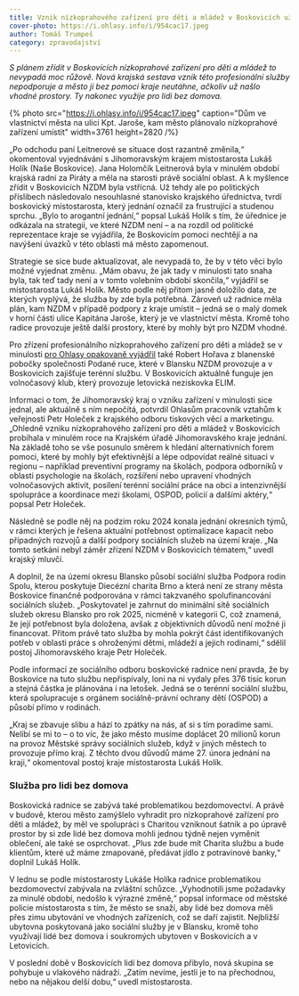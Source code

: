 ```yaml
---
title: Vznik nízkoprahového zařízení pro děti a mládež v Boskovicích už kraj nepodporuje
cover-photo: https://i.ohlasy.info/i/954cac17.jpeg
author: Tomáš Trumpeš
category: zpravodajství
---
```


*S plánem zřídit v Boskovicích nízkoprahové zařízení pro děti a mládež to nevypadá moc růžově. Nová krajská sestava vznik této profesionální služby nepodporuje a město ji bez pomoci kraje neutáhne, ačkoliv už našlo vhodné prostory. Ty nakonec využije pro lidi bez domova.*

{% photo src="https://i.ohlasy.info/i/954cac17.jpeg" caption="Dům ve vlastnictví města na ulici Kpt. Jaroše, kam město plánovalo nízkoprahové zařízení umístit" width=3761 height=2820 /%}

„Po odchodu paní Leitnerové se situace dost razantně změnila,“ okomentoval vyjednávání s Jihomoravským krajem místostarosta Lukáš Holík (Naše Boskovice). Jana Holomčík Leitnerová byla v minulém období krajská radní za Piráty a měla na starosti právě sociální oblast. A k myšlence zřídit v Boskovicích NZDM byla vstřícná. Už tehdy ale po politických příslibech následovalo nesouhlasné stanovisko krajského úřednictva, tvrdí boskovický místostarosta, který jednání označil za frustrující a studenou sprchu. „Bylo to arogantní jednání,“ popsal Lukáš Holík s tím, že úřednice je odkázala na strategii, ve které NZDM není – a na rozdíl od politické reprezentace kraje se vyjádřila, že Boskovicím pomoci nechtějí a na navýšení úvazků v této oblasti má město zapomenout.

Strategie se sice bude aktualizovat, ale nevypadá to, že by v této věci bylo možné vyjednat změnu. „Mám obavu, že jak tady v minulosti tato snaha byla, tak teď tady není a v tomto volebním období skončila,“ vyjádřil se místostarosta Lukáš Holík. Město podle něj přitom jasně doložilo data, ze kterých vyplývá, že služba by zde byla potřebná. Zároveň už radnice měla plán, kam NZDM v případě podpory z kraje umístit – jedná se o malý domek v horní části ulice Kapitána Jaroše, který je ve vlastnictví města. Kromě toho radice provozuje ještě další prostory, které by mohly být pro NZDM vhodné.

Pro zřízení profesionálního nízkoprahového zařízení pro děti a mládež se v minulosti [pro Ohlasy opakovaně vyjádřil](https://ohlasy.info/clanky/2016/05/anketa-klub.html) také Robert Hořava z blanenské pobočky společnosti Podané ruce, které v Blansku NZDM provozuje a v Boskovicích zajišťuje terénní službu. V Boskovicích aktuálně funguje jen volnočasový klub, který provozuje letovická neziskovka ELIM.

Informaci o tom, že Jihomoravský kraj o vzniku zařízení v minulosti sice jednal, ale aktuálně s ním nepočítá, potvrdil Ohlasům pracovník vztahům k veřejnosti Petr Holeček z krajského odboru tiskových věcí a marketingu. „Ohledně vzniku nízkoprahového zařízení pro děti a mládež v Boskovicích probíhala v minulém roce na Krajském úřadě Jihomoravského kraje jednání. Na základě toho se vše posunulo směrem k hledání alternativních forem pomoci, které by mohly být efektivnější a lépe odpovídat reálné situaci v regionu – například preventivní programy na školách, podpora odborníků v oblasti psychologie na školách, rozšíření nebo upravení vhodných volnočasových aktivit, posílení terénní sociální práce na obci a intenzivnější spolupráce a koordinace mezi školami, OSPOD, policií a dalšími aktéry,“ popsal Petr Holeček. 

Následně se podle něj na podzim roku 2024 konala jednání okresních týmů, v rámci kterých je řešena aktuální potřebnost optimalizace kapacit nebo případných rozvojů a další podpory sociálních služeb na území kraje. „Na tomto setkání nebyl záměr zřízení NZDM v Boskovicích tématem,“ uvedl krajský mluvčí.

A doplnil, že na území okresu Blansko působí sociální služba Podpora rodin Spolu, kterou poskytuje Diecézní charita Brno a která není ze strany města Boskovice finančně podporována v rámci takzvaného spolufinancování sociálních služeb. „Poskytovatel je zahrnut do minimální sítě sociálních služeb okresu Blansko pro rok 2025, nicméně v kategorii C, což znamená, že její potřebnost byla doložena, avšak z objektivních důvodů není možné ji financovat. Přitom právě tato služba by mohla pokrýt část identifikovaných potřeb v oblasti práce s ohroženými dětmi, mládeží a jejich rodinami,“ sdělil postoj Jihomoravského kraje Petr Holeček.

Podle informací ze sociálního odboru boskovické radnice není pravda, že by Boskovice na tuto službu nepřispívaly, loni na ni vydaly přes 376 tisíc korun a stejná částka je plánována i na letošek. Jedná se o terénní sociální službu, která spolupracuje s orgánem sociálně-právní ochrany dětí (OSPOD) a působí přímo v rodinách. 

„Kraj se zbavuje slibu a hází to zpátky na nás, ať si s tím poradíme sami. Nelíbí se mi to – o to víc, že jako město musíme doplácet 20 milionů korun na provoz Městské správy sociálních služeb, když v jiných městech to provozuje přímo kraj. Z těchto dvou důvodů máme 27\. února jednání na kraji,“ okomentoval postoj kraje místostarosta Lukáš Holík.

### Služba pro lidi bez domova

Boskovická radnice se zabývá také problematikou bezdomovectví. A právě v budově, kterou město zamýšlelo vyhradit pro nízkoprahové zařízení pro děti a mládež, by měl ve spolupráci s Charitou vzniknout šatník a po úpravě prostor by si zde lidé bez domova mohli jednou týdně nejen vyměnit oblečení, ale také se osprchovat. „Plus zde bude mít Charita službu a bude klientům, které už máme zmapované, předávat jídlo z potravinové banky,“ doplnil Lukáš Holík.

V lednu se podle místostarosty Lukáše Holíka radnice problematikou bezdomovectví zabývala na zvláštní schůzce. „Vyhodnotili jsme požadavky za minulé období, nedošlo k výrazné změně,“ popsal informace od městské policie místostarosta s tím, že město se snaží, aby lidé bez domova měli přes zimu ubytování ve vhodných zařízeních, což se daří zajistit. Nejbližší ubytovna poskytovaná jako sociální služby je v Blansku, kromě toho využívají lidé bez domova i soukromých ubytoven v Boskovicích a v Letovicích.

V poslední době v Boskovicích lidí bez domova přibylo, nová skupina se pohybuje u vlakového nádraží. „Zatím nevíme, jestli je to na přechodnou, nebo na nějakou delší dobu,“ uvedl místostarosta.